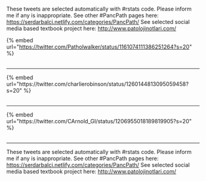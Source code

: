 

These tweets are selected automatically with #rstats code. Please inform me if any is inappropriate.
See other #PancPath pages here: https://serdarbalci.netlify.com/categories/PancPath/ 
See selected social media based textbook project here: http://www.patolojinotlari.com/

{% embed url="https://twitter.com/Patholwalker/status/1161074111386251264?s=20" %}<br>
<br>
<hr>
{% embed url="https://twitter.com/charlierobinson/status/1260144813095059458?s=20" %}<br>
<br>
<hr>
{% embed url="https://twitter.com/CArnold_GI/status/1206955018189819905?s=20" %}<br>
<br>
<hr>


These tweets are selected automatically with #rstats code. Please inform me if any is inappropriate.
See other #PancPath pages here: https://serdarbalci.netlify.com/categories/PancPath/ 
See selected social media based textbook project here: http://www.patolojinotlari.com/
